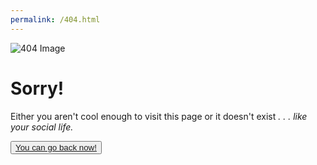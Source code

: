 ```yaml
---
permalink: /404.html
---
```

<div>
<aside><img src="https://s3-us-west-2.amazonaws.com/s.cdpn.io/4424790/Mirror.png" alt="404 Image" />
  </aside>
  <main>
    <h1>Sorry!</h1>
    <p>
      Either you aren't cool enough to visit this page or it doesn't exist <em>. . . like your social life.</em>
    </p>
    <button><a href="https://sarah-wach.github.io/">You can go back now!</a></button>
  </main>
</div>
